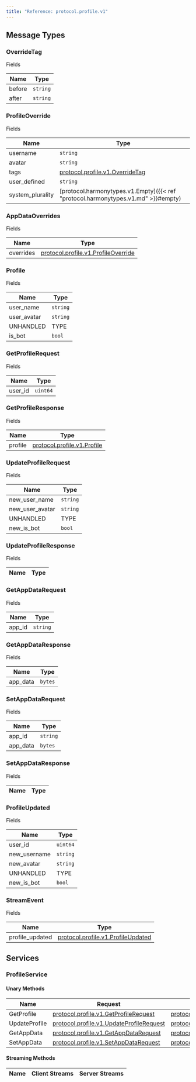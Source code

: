 ```yaml
---
title: "Reference: protocol.profile.v1"
---
```

## Message Types 

### OverrideTag

Fields

| Name | Type |
| ---- | ---- |
| before | `string` |
| after | `string` |

### ProfileOverride

Fields

| Name | Type |
| ---- | ---- |
| username | `string` |
| avatar | `string` |
| tags | [protocol.profile.v1.OverrideTag](#overridetag) |
| user_defined | `string` |
| system_plurality | [protocol.harmonytypes.v1.Empty]({{< ref "protocol.harmonytypes.v1.md" >}}#empty) |

### AppDataOverrides

Fields

| Name | Type |
| ---- | ---- |
| overrides | [protocol.profile.v1.ProfileOverride](#profileoverride) |

### Profile

Fields

| Name | Type |
| ---- | ---- |
| user_name | `string` |
| user_avatar | `string` |
| UNHANDLED | TYPE |
| is_bot | `bool` |

### GetProfileRequest

Fields

| Name | Type |
| ---- | ---- |
| user_id | `uint64` |

### GetProfileResponse

Fields

| Name | Type |
| ---- | ---- |
| profile | [protocol.profile.v1.Profile](#profile) |

### UpdateProfileRequest

Fields

| Name | Type |
| ---- | ---- |
| new_user_name | `string` |
| new_user_avatar | `string` |
| UNHANDLED | TYPE |
| new_is_bot | `bool` |

### UpdateProfileResponse

Fields

| Name | Type |
| ---- | ---- |

### GetAppDataRequest

Fields

| Name | Type |
| ---- | ---- |
| app_id | `string` |

### GetAppDataResponse

Fields

| Name | Type |
| ---- | ---- |
| app_data | `bytes` |

### SetAppDataRequest

Fields

| Name | Type |
| ---- | ---- |
| app_id | `string` |
| app_data | `bytes` |

### SetAppDataResponse

Fields

| Name | Type |
| ---- | ---- |

### ProfileUpdated

Fields

| Name | Type |
| ---- | ---- |
| user_id | `uint64` |
| new_username | `string` |
| new_avatar | `string` |
| UNHANDLED | TYPE |
| new_is_bot | `bool` |

### StreamEvent

Fields

| Name | Type |
| ---- | ---- |
| profile_updated | [protocol.profile.v1.ProfileUpdated](#profileupdated) |

## Services 

### ProfileService

#### Unary Methods

| Name | Request | Response |
| ---- | ------- | -------- |
|GetProfile|[protocol.profile.v1.GetProfileRequest](#getprofilerequest)|[protocol.profile.v1.GetProfileResponse](#getprofileresponse)|
|UpdateProfile|[protocol.profile.v1.UpdateProfileRequest](#updateprofilerequest)|[protocol.profile.v1.UpdateProfileResponse](#updateprofileresponse)|
|GetAppData|[protocol.profile.v1.GetAppDataRequest](#getappdatarequest)|[protocol.profile.v1.GetAppDataResponse](#getappdataresponse)|
|SetAppData|[protocol.profile.v1.SetAppDataRequest](#setappdatarequest)|[protocol.profile.v1.SetAppDataResponse](#setappdataresponse)|

#### Streaming Methods

| Name | Client Streams | Server Streams |
| ---- | -------------- | -------------- |

